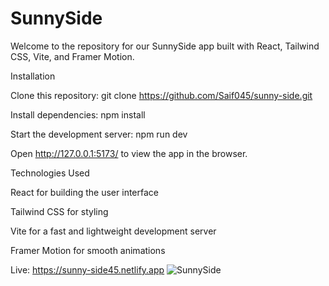 # SunnySide
Welcome to the repository for our SunnySide app built with React, Tailwind CSS, Vite, and Framer Motion.

Installation

Clone this repository: git clone https://github.com/Saif045/sunny-side.git

Install dependencies: npm install

Start the development server: npm run dev 

Open http://127.0.0.1:5173/ to view the app in the browser.


Technologies Used

React for building the user interface

Tailwind CSS for styling

Vite for a fast and lightweight development server

Framer Motion for smooth animations


Live: https://sunny-side45.netlify.app
![SunnySide](https://user-images.githubusercontent.com/106855656/209871992-1c98e8c9-43a9-4b17-92fd-120ccc5f38c9.PNG)

